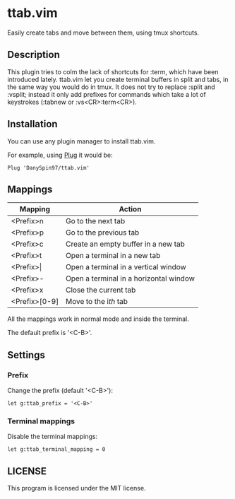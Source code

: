 # ttab.vim

Easily create tabs and move between them, using tmux shortcuts.

## Description

This plugin tries to colm the lack of shortcuts for :term, which
have been introduced lately. ttab.vim let you create terminal buffers
in split and tabs, in the same way you would do in tmux.
It does not try to replace :split and :vsplit; instead it only
add prefixes for commands which take a lot of keystrokes
(:tabnew or :vs\<CR>:term\<CR>).

## Installation

You can use any plugin manager to install ttab.vim.

For example, using [Plug](https://github.com/junegunn/vim-plug) it would be:

```vimscript
Plug 'DanySpin97/ttab.vim'
```

## Mappings

Mapping | Action
----------- | --------
\<Prefix>n  | Go to the next tab
\<Prefix>p  | Go to the previous tab
\<Prefix>c  | Create an empty buffer in a new tab
\<Prefix>t  | Open a terminal in a new tab
\<Prefix>\| | Open a terminal in a vertical window
\<Prefix>\- | Open a terminal in a horizontal window
\<Prefix>x  | Close the current tab
\<Prefix>[0-9] | Move to the i*th* tab

All the mappings work in normal mode and inside the terminal.

The default prefix is '\<C-B>'.

## Settings

### Prefix

Change the prefix (default '\<C-B>'):

```vimscript
let g:ttab_prefix = '<C-B>'
```

### Terminal mappings

Disable the terminal mappings:

```vimscript
let g:ttab_terminal_mapping = 0
```

## LICENSE

This program is licensed under the MIT license.

